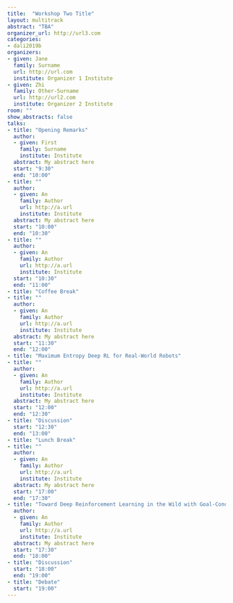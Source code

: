 ```yaml
---
title:  "Workshop Two Title"
layout: multitrack
abstract: "TBA"
organizer_url: http://url3.com
categories:
- dali2019b
organizers:
- given: Jane   
  family: Surname
  url: http://url.com
  institute: Organizer 1 Institute
- given: Zhi
  family: Other-Surname
  url: http://url2.com
  institute: Organizer 2 Institute
room: ""
show_abstracts: false
talks:
- title: "Opening Remarks"
  author: 
  - given: First
    family: Surname
    institute: Institute
  abstract: My abstract here
  start: "9:30"
  end: "10:00"
- title: "" 
  author: 
  - given: An
    family: Author
    url: http://a.url
    institute: Institute
  abstract: My abstract here
  start: "10:00"
  end: "10:30"
- title: "" 
  author: 
  - given: An
    family: Author
    url: http://a.url
    institute: Institute
  start: "10:30"
  end: "11:00"
- title: "Coffee Break"
- title: "" 
  author: 
  - given: An
    family: Author
    url: http://a.url
    institute: Institute
  abstract: My abstract here
  start: "11:30" 
  end: "12:00" 
- title: "Maximum Entropy Deep RL for Real-World Robots"
- title: "" 
  author: 
  - given: An
    family: Author
    url: http://a.url
    institute: Institute
  abstract: My abstract here
  start: "12:00" 
  end: "12:30" 
- title: "Discussion"
  start: "12:30" 
  end: "13:00" 
- title: "Lunch Break"
- title: ""
  author: 
  - given: An
    family: Author
    url: http://a.url
    institute: Institute
  abstract: My abstract here
  start: "17:00" 
  end: "17:30" 
- title: "Toward Deep Reinforcement Learning in the Wild with Goal-Conditioned Value Functions"
  author: 
  - given: An
    family: Author
    url: http://a.url
    institute: Institute
  abstract: My abstract here
  start: "17:30" 
  end: "18:00" 
- title: "Discussion" 
  start: "18:00"
  end: "19:00" 
- title: "Debate"
  start: "19:00"
---
```


